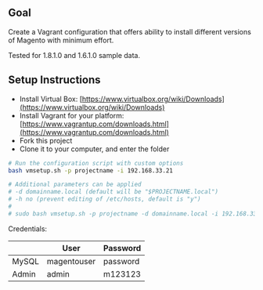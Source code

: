 Goal
------------------
Create a Vagrant configuration that offers ability to install different versions of Magento with minimum effort.

Tested for 1.8.1.0 and 1.6.1.0 sample data.

Setup Instructions
-------------------
 * Install Virtual Box: [https://www.virtualbox.org/wiki/Downloads](https://www.virtualbox.org/wiki/Downloads)
 * Install Vagrant for your platform: [https://www.vagrantup.com/downloads.html](https://www.vagrantup.com/downloads.html)
 * Fork this project
 * Clone it to your computer, and enter the folder

```bash
# Run the configuration script with custom options
bash vmsetup.sh -p projectname -i 192.168.33.21

# Additional parameters can be applied
# -d domainname.local (default will be "$PROJECTNAME.local")
# -h no (prevent editing of /etc/hosts, default is "y")
# 
# sudo bash vmsetup.sh -p projectname -d domainname.local -i 192.168.33.21 -h no
```

Credentials:

|       | User        | Password |
| ----- | ------------| -------- |
| MySQL | magentouser | password |
| Admin | admin       | m123123  |
